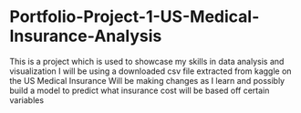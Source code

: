 # Portfolio-Project-1-US-Medical-Insurance-Analysis
This is a project which is used to showcase my skills in data analysis and visualization
I will be using a downloaded csv file extracted from kaggle on the US Medical Insurance
Will be making changes as I learn and possibly build a model to predict what insurance cost will be based off certain variables

